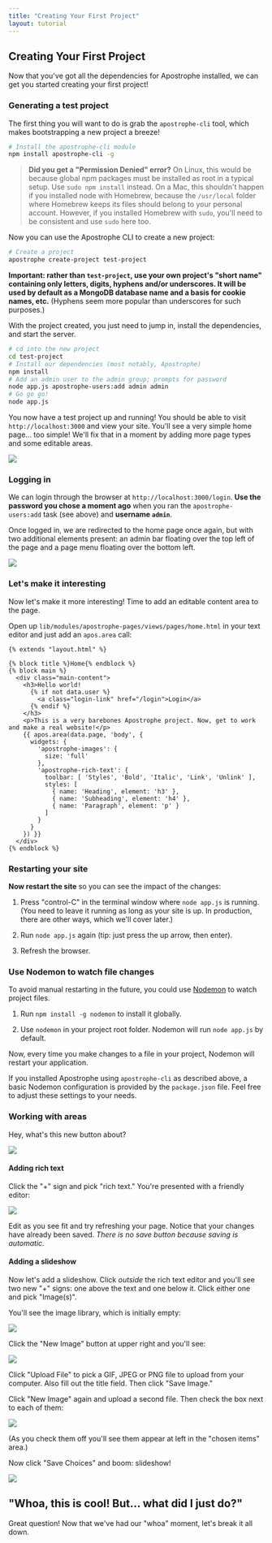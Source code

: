 ```yaml
---
title: "Creating Your First Project"
layout: tutorial
---
```


## Creating Your First Project

Now that you've got all the dependencies for Apostrophe installed, we can get you started creating your first project!

### Generating a test project

The first thing you will want to do is grab the `apostrophe-cli` tool, which makes bootstrapping a new project a breeze!

```bash
# Install the apostrophe-cli module
npm install apostrophe-cli -g
```

> **Did you get a "Permission Denied" error?** On Linux, this would be because global npm packages must be installed as root in a typical setup. Use `sudo npm install` instead. On a Mac, this shouldn't happen if you installed node with Homebrew, because the `/usr/local` folder where Homebrew keeps its files should belong to your personal account. However, if you installed Homebrew with `sudo`, you'll need to be consistent and use `sudo` here too.

Now you can use the Apostrophe CLI to create a new project:

```bash
# Create a project
apostrophe create-project test-project
```

**Important: rather than `test-project`, use your own project's "short name" containing only letters, digits, hyphens and/or underscores. It will be used by default as a MongoDB database name and a basis for cookie names, etc.** (Hyphens seem more popular than underscores for such purposes.)

With the project created, you just need to jump in, install the dependencies, and start the server.

```bash
# cd into the new project
cd test-project
# Install our dependencies (most notably, Apostrophe)
npm install
# Add an admin user to the admin group; prompts for password
node app.js apostrophe-users:add admin admin
# Go go go!
node app.js
```

You now have a test project up and running! You should be able to visit `http://localhost:3000` and view your site. You'll see a very simple home page... too simple! We'll fix that in a moment by adding more page types and some editable areas.

<img src="/docs/images/tutorials/developer/boilerplate_loggedout.png" class="shadow">

### Logging in

We can login through the browser at `http://localhost:3000/login`. **Use the password you chose a moment ago** when you ran the `apostrophe-users:add` task (see above) and **username `admin`**.

Once logged in, we are redirected to the home page once again, but with two additional elements present: an admin bar floating over the top left of the page and a page menu floating over the bottom left.

<img src="/docs/images/tutorials/developer/boilerplate_loggedin.png" class="shadow">

### Let's make it interesting

Now let's make it more interesting! Time to add an editable content area to the page.

Open up `lib/modules/apostrophe-pages/views/pages/home.html` in your text editor and just add an `apos.area` call:

```markup
{% extends "layout.html" %}

{% block title %}Home{% endblock %}
{% block main %}
  <div class="main-content">
    <h3>Hello world!
      {% if not data.user %}
        <a class="login-link" href="/login">Login</a>
      {% endif %}
    </h3>
    <p>This is a very barebones Apostrophe project. Now, get to work and make a real website!</p>
    {{ apos.area(data.page, 'body', {
      widgets: {
        'apostrophe-images': {
          size: 'full'
        },
        'apostrophe-rich-text': {
          toolbar: [ 'Styles', 'Bold', 'Italic', 'Link', 'Unlink' ],
          styles: [
            { name: 'Heading', element: 'h3' },
            { name: 'Subheading', element: 'h4' },
            { name: 'Paragraph', element: 'p' }
          ]
        }
      }
    }) }}
  </div>
{% endblock %}
```

### Restarting your site

**Now restart the site** so you can see the impact of the changes:

1. Press "control-C" in the terminal window where `node app.js` is running. (You need to leave it running as long as your site is up. In production, there are other ways, which we'll cover later.)

2. Run `node app.js` again (tip: just press the up arrow, then enter).

3. Refresh the browser.

### Use Nodemon to watch file changes

To avoid manual restarting in the future, you could use [Nodemon](https://nodemon.io) to watch project files.

1. Run `npm install -g nodemon` to install it globally.

2. Use `nodemon` in your project root folder. Nodemon will run `node app.js` by default.

Now, every time you make changes to a file in your project, Nodemon will restart your application.

If you installed Apostrophe using `apostrophe-cli` as described above, a basic Nodemon configuration is provided by the `package.json` file. Feel free to adjust these settings to your needs.

### Working with areas

Hey, what's this new button about?

<img src="/docs/images/tutorial-plus-button.png" class="shadow">

#### Adding rich text

Click the "+" sign and pick "rich text." You're presented with a friendly editor:

<img src="/docs/images/tutorial-rich-text-editor.png" class="shadow">

Edit as you see fit and try refreshing your page. Notice that your changes have already been saved. *There is no save button because saving is automatic.*

#### Adding a slideshow

Now let's add a slideshow. Click *outside* the rich text editor and you'll see two new "+" signs: one above the text and one below it. Click either one and pick "Image(s)".

You'll see the image library, which is initially empty:

<img src="/docs/images/tutorial-images-library.png" class="shadow">

Click the "New Image" button at upper right and you'll see:

<img src="/docs/images/tutorial-new-image.png" class="shadow">

Click "Upload File" to pick a GIF, JPEG or PNG file to upload from your computer. Also fill out the title field. Then click "Save Image."

Click "New Image" again and upload a second file. Then check the box next to each of them:

<img src="/docs/images/tutorial-select-images.png" class="shadow">

(As you check them off you'll see them appear at left in the "chosen items" area.)

Now click "Save Choices" and boom: slideshow!

<img src="/docs/images/tutorial-slideshow.gif" class="shadow">

## "Whoa, this is cool! But... what did I just do?"

Great question! Now that we've had our "whoa" moment, let's break it all down.
